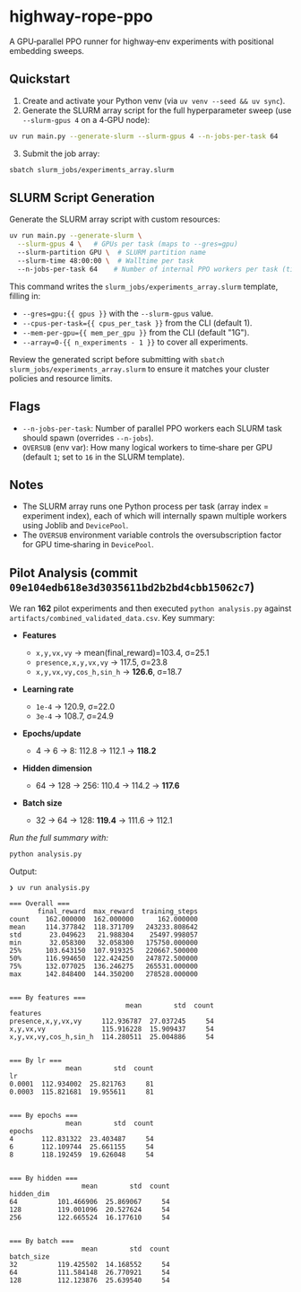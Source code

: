 # highway-rope-ppo

A GPU‑parallel PPO runner for highway‑env experiments with positional embedding sweeps.

## Quickstart

1. Create and activate your Python venv (via `uv venv --seed && uv sync`).
2. Generate the SLURM array script for the full hyperparameter sweep (use `--slurm-gpus 4` on a 4‑GPU node):

```bash
uv run main.py --generate-slurm --slurm-gpus 4 --n-jobs-per-task 64
```

3. Submit the job array:

```bash
sbatch slurm_jobs/experiments_array.slurm
```

## SLURM Script Generation

Generate the SLURM array script with custom resources:

```bash
uv run main.py --generate-slurm \
  --slurm-gpus 4 \   # GPUs per task (maps to --gres=gpu)
  --slurm-partition GPU \  # SLURM partition name
  --slurm-time 48:00:00 \  # Walltime per task
  --n-jobs-per-task 64    # Number of internal PPO workers per task (time-shared via OVERSUB)
```

This command writes the `slurm_jobs/experiments_array.slurm` template, filling in:

- `--gres=gpu:{{ gpus }}` with the `--slurm-gpus` value.
- `--cpus-per-task={{ cpus_per_task }}` from the CLI (default 1).
- `--mem-per-gpu={{ mem_per_gpu }}` from the CLI (default "1G").
- `--array=0-{{ n_experiments - 1 }}` to cover all experiments.

Review the generated script before submitting with `sbatch slurm_jobs/experiments_array.slurm` to ensure it matches your cluster policies and resource limits.

## Flags

- `--n-jobs-per-task`: Number of parallel PPO workers each SLURM task should spawn (overrides `--n-jobs`).
- `OVERSUB` (env var): How many logical workers to time‑share per GPU (default `1`; set to `16` in the SLURM template).

## Notes

- The SLURM array runs one Python process per task (array index = experiment index), each of which will internally spawn multiple workers using Joblib and `DevicePool`.
- The `OVERSUB` environment variable controls the oversubscription factor for GPU time‑sharing in `DevicePool`.

## Pilot Analysis (commit `09e104edb618e3d3035611bd2b2bd4cbb15062c7`)

We ran **162** pilot experiments and then executed `python analysis.py` against  
`artifacts/combined_validated_data.csv`. Key summary:

- **Features**  
  - `x,y,vx,vy` → mean(final_reward)=103.4, σ=25.1  
  - `presence,x,y,vx,vy` → 117.5, σ=23.8  
  - `x,y,vx,vy,cos_h,sin_h` → **126.6**, σ=18.7  

- **Learning rate**  
  - `1e-4` → 120.9, σ=22.0  
  - `3e-4` → 108.7, σ=24.9  

- **Epochs/update**  
  - 4 → 6 → 8: 112.8 → 112.1 → **118.2**  

- **Hidden dimension**  
  - 64 → 128 → 256: 110.4 → 114.2 → **117.6**  

- **Batch size**  
  - 32 → 64 → 128: **119.4** → 111.6 → 112.1  

_Run the full summary with:_  

```bash
python analysis.py
```

Output:

```
❯ uv run analysis.py

=== Overall ===
       final_reward  max_reward  training_steps
count    162.000000  162.000000      162.000000
mean     114.377842  118.371709   243233.808642
std       23.049623   21.988304    25497.998057
min       32.058300   32.058300   175750.000000
25%      103.643150  107.919325   220667.500000
50%      116.994650  122.424250   247872.500000
75%      132.077025  136.246275   265531.000000
max      142.848400  144.350200   278528.000000


=== By features ===
                             mean        std  count
features                                           
presence,x,y,vx,vy     112.936787  27.037245     54
x,y,vx,vy              115.916228  15.909437     54
x,y,vx,vy,cos_h,sin_h  114.280511  25.004886     54


=== By lr ===
              mean        std  count
lr                                  
0.0001  112.934002  25.821763     81
0.0003  115.821681  19.955611     81


=== By epochs ===
              mean        std  count
epochs                              
4       112.831322  23.403487     54
6       112.109744  25.661155     54
8       118.192459  19.626048     54


=== By hidden ===
                  mean        std  count
hidden_dim                              
64          101.466906  25.869067     54
128         119.001096  20.527624     54
256         122.665524  16.177610     54


=== By batch ===
                  mean        std  count
batch_size                              
32          119.425502  14.168552     54
64          111.584148  26.770921     54
128         112.123876  25.639540     54
```
